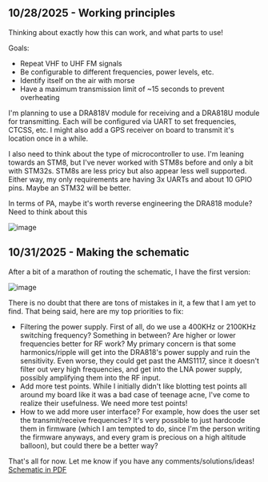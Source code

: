 <!--
  ===================    !!READ THIS NOTICE!!   ====================
  DO NOT edit this file manually. Your changes WILL BE OVERWRITTEN!
  This journal is auto generated and updated by Hack Club Blueprint.
  To edit this file, please edit your journal entries on Blueprint.
  ==================================================================
-->

## 10/28/2025 - Working principles  

Thinking about exactly how this can work, and what parts to use!

Goals:

- Repeat VHF to UHF FM signals
- Be configurable to different frequencies, power levels, etc.
- Identify itself on the air with morse 
- Have a maximum transmission limit of ~15 seconds to prevent overheating

I'm planning to use a DRA818V module for receiving and a DRA818U module for transmitting. Each will be configured via UART to set frequencies, CTCSS, etc. I might also add a GPS receiver on board to transmit it's location once in a while. 

I also need to think about the type of microcontroller to use. I'm leaning towards an STM8, but I've never worked with STM8s before and only a bit with STM32s. STM8s are less pricy but also appear less well supported. Either way, my only requirements are having 3x UARTs and about 10 GPIO pins. Maybe an STM32 will be better. 

In terms of PA, maybe it's worth reverse engineering the DRA818 module? Need to think about this

![image](https://blueprint.hackclub.com/user-attachments/blobs/proxy/eyJfcmFpbHMiOnsiZGF0YSI6NjE5MiwicHVyIjoiYmxvYl9pZCJ9fQ==--2bae69dccf7e11731471c0a18501d8311ca2072a/image.png)
  

## 10/31/2025 - Making the schematic  

After a bit of a marathon of routing the schematic, I have the first version:

![image](https://blueprint.hackclub.com/user-attachments/blobs/proxy/eyJfcmFpbHMiOnsiZGF0YSI6Njk1OCwicHVyIjoiYmxvYl9pZCJ9fQ==--9bfb96c760e40012e0d32e08a38d8c0a4e046256/image.png)

There is no doubt that there are tons of mistakes in it, a few that I am yet to find. That being said, here are my top priorities to fix:

- Filtering the power supply. First of all, do we use a 400KHz or 2100KHz switching frequency? Something in between? Are higher or lower frequencies better for RF work? My primary concern is that some harmonics/ripple will get into the DRA818's power supply and ruin the sensitivity. Even worse, they could get past the AMS1117, since it doesn't filter out very high frequencies, and get into the LNA power supply, possibly amplifying them into the RF input.
- Add more test points. While I initially didn't like blotting test points all around my board like it was a bad case of teenage acne, I've come to realize their usefulness. We need more test points! 
- How to we add more user interface? For example, how does the user set the transmit/receive frequencies? It's very possible to just hardcode them in firmware (which I am tempted to do, since I'm the person writing the firmware anyways, and every gram is precious on a high altitude balloon), but could there be a better way?

That's all for now. Let me know if you have any comments/solutions/ideas!
[Schematic in PDF](/user-attachments/blobs/proxy/eyJfcmFpbHMiOnsiZGF0YSI6Njk1OSwicHVyIjoiYmxvYl9pZCJ9fQ==--95e7fc2f096d57fceb5828352f4c173b1fa19316/repeater.pdf)


  

